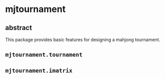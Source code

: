 # mjtournament

## abstract

This package provides basic features for designing a mahjong tournament.

## `mjtournament.tournament`

## `mjtournament.imatrix`

